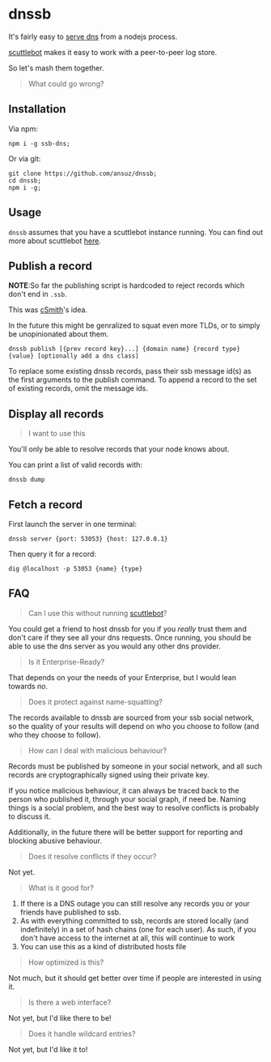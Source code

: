 # dnssb

It's fairly easy to [serve dns](https://github.com/iriscouch/dnsd) from a nodejs process.

[scuttlebot](http://ssbc.github.io/scuttlebot/) makes it easy to work with a peer-to-peer log store.

So let's mash them together.

> What could go wrong?

## Installation

Via npm:

```
npm i -g ssb-dns;
```

Or via git:

```
git clone https://github.com/ansuz/dnssb;
cd dnssb;
npm i -g;
```

## Usage

`dnssb` assumes that you have a scuttlebot instance running.
You can find out more about scuttlebot [here](https://ssbc.github.io/scuttlebot/).

## Publish a record

**NOTE**:So far the publishing script is hardcoded to reject records which don't end in `.ssb`.

This was [cSmith](https://github.com/cschmittiey)'s idea.

In the future this might be genralized to squat even more TLDs, or to simply be unopinionated about them.

```
dnssb publish [{prev record key}...] {domain name} {record type} {value} [optionally add a dns class]
```

To replace some existing dnssb records, pass their ssb message id(s) as
the first arguments to the publish command. To append a record to the set of
existing records, omit the message ids.

## Display all records

> I want to use this

You'll only be able to resolve records that your node knows about.

You can print a list of valid records with:

```
dnssb dump
```

## Fetch a record

First launch the server in one terminal:

```
dnssb server {port: 53053} {host: 127.0.0.1}
```

Then query it for a record:

```
dig @localhost -p 53053 {name} {type}
```

## FAQ

> Can I use this without running [scuttlebot](http://github.com/ssbc/scuttlebot)?

You could get a friend to host dnssb for you if you _really_ trust them and don't care if they see all your dns requests.
Once running, you should be able to use the dns server as you would any other dns provider.

> Is it Enterprise-Ready?

That depends on your the needs of your Enterprise, but I would lean towards _no_.

> Does it protect against name-squatting?

The records available to dnssb are sourced from your ssb social network, so the quality of your results will depend on who you choose to follow (and who they choose to follow).

> How can I deal with malicious behaviour?

Records must be published by someone in your social network, and all such records are cryptographically signed using their private key.

If you notice malicious behaviour, it can always be traced back to the person who published it, through your social graph, if need be.
Naming things is a social problem, and the best way to resolve conflicts is probably to discuss it.

Additionally, in the future there will be better support for reporting and blocking abusive behaviour.

> Does it resolve conflicts if they occur?

Not yet.

> What is it good for?

1. If there is a DNS outage you can still resolve any records you or your friends have published to ssb.
2. As with everything committed to ssb, records are stored locally (and indefinitely) in a set of hash chains (one for each user). As such, if you don't have access to the internet at all, this will continue to work
3. You can use this as a kind of distributed hosts file

> How optimized is this?

Not much, but it should get better over time if people are interested in using it.

> Is there a web interface?

Not yet, but I'd like there to be!

> Does it handle wildcard entries?

Not yet, but I'd like it to!

